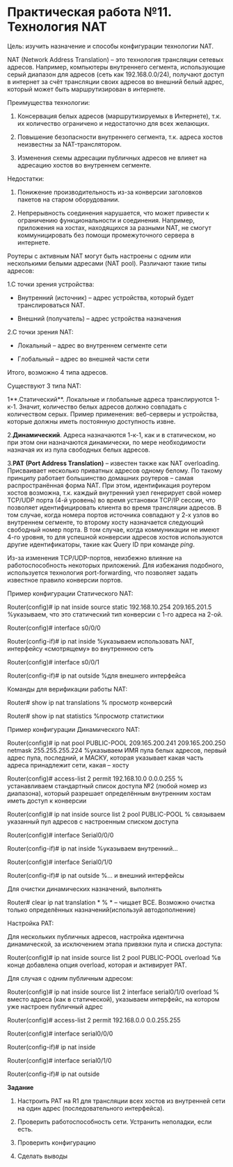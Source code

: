 # Практическая работа №11. Технология NAT

Цель: изучить назначение и способы конфигурации технологии NAT.

NAT \(Network Address Translation\) – это технология трансляции сетевых адресов. Например, компьютеры внутреннего сегмента, использующие серый диапазон для адресов \(сеть как 192.168.0.0/24\), получают доступ в интернет за счёт трансляции своих адресов во внешний белый адрес, который может быть маршрутизирован в интернете.

Преимущества технологии:

1. Консервация белых адресов \(маршрутизируемых в Интернете\), т.к. их количество ограничено и недостаточно для всех желающих.

2. Повышение безопасности внутреннего сегмента, т.к. адреса хостов неизвестны за NAT-транслятором.

3. Изменения схемы адресации публичных адресов не влияет на адресацию хостов во внутреннем сегменте.

 Недостатки:

1. Понижение производительность из-за конверсии заголовков пакетов на старом оборудовании.

2. Непрерывность соединения нарушается, что может привести к ограничению функциональности и соединения. Например, приложения на хостах, находящихся за разными NAT, не смогут коммуницировать без помощи промежуточного сервера в интернете.

Роутеры с активным NAT могут быть настроены с одним или несколькими белыми адресами \(NAT pool\). Различают такие типы адресов:

1.С точки зрения устройства:

* Внутренний \(источник\) – адрес устройства, который будет транслироваться NAT.

* Внешний \(получатель\) – адрес устройства назначения

2.С точки зрения NAT:

* Локальный – адрес во внутреннем сегменте сети

* Глобальный – адрес во внешней части сети

Итого, возможно 4 типа адресов.

Существуют 3 типа NAT:

1**.Статический**. Локальные и глобальные адреса транслируются 1-к-1. Значит, количество белых адресов должно совпадать с количеством серых. Пример применения: веб-серверы и устройства, которые должны иметь постоянную доступность извне.

2.**Динамический**. Адреса назначаются 1-к-1, как и в статическом, но при этом они назначаются динамически, по мере необходимости назначая их из пула свободных белых адресов.

3.**PAT \(Port Address Translation\)** – известен также как NAT overloading. Присваивает несколько приватных адресов одному белому. По такому принципу работает большинство домашних роутеров – самая распространённая форма NAT. При этом, идентификация роутером хостов возможна, т.к. каждый внутренний узел генерирует свой номер TCP/UDP порта \(4-й уровень\) во время установки TCP/IP сессии, что позволяет идентифицировать клиента во время трансляции адресов. В том случае, когда номера портов источника совпадают у 2-х узлов во внутреннем сегменте, то второму хосту назначается следующий свободный номер порта. В том случае, когда коммуникации не имеют 4-го уровня, то для успешной конверсии адресов хостов используются другие идентификаторы, такие как Query ID при команде _ping_.

Из-за изменения TCP/UDP-портов, неизбежно влияние на работоспособность некоторых приложений. Для избежания подобного, используется технология port-forwarding, что позволяет задать известное правило конверсии портов.

Пример конфигурации Статического NAT:

Router\(config\)\# ip nat inside source static 192.168.10.254 209.165.201.5 %указываем, что это статический тип конверсии с 1-го адреса на 2-ой.

Router\(config\)\# interface s0/0/0

Router\(config-if\)\# ip nat inside %указываем использовать NAT, интерфейсу «смотрящему» во внутреннюю сеть

Router\(config\)\# interface s0/0/1

Router\(config-if\)\# ip nat outside %для внешнего интерфейса

Команды для верификации работы NAT:

Router\# show ip nat translations % просмотр конверсий

Router\# show ip nat statistics %просмотр статистики

Пример конфигурации Динамического NAT:

Router\(config\)\# ip nat pool PUBLIC-POOL 209.165.200.241 209.165.200.250 netmask 255.255.255.224 %указываем ИМЯ пула белых адресов, первый адрес пула, последний, и МАСКУ, которая указывает какая часть адреса принадлежит сети, какая – хосту

Router\(config\)\# access-list 2 permit 192.168.10.0 0.0.0.255 % устанавливаем стандартный список доступа №2 \(любой номер из диапазона\), который разрешает определённым внутренним хостам иметь доступ к конверсии

Router\(config\)\# ip nat inside source list 2 pool PUBLIC-POOL % связываем указанный пул адресов с настроенным списком доступа

Router\(config\)\# interface Serial0/0/0

Router\(config-if\)\# ip nat inside %указываем внутренний...

Router\(config\)\# interface Serial0/1/0

Router\(config-if\)\# ip nat outside %… и внешний интерфейсы

Для очистки динамических назначений, выполнять

Router\# сlear ip nat translation \* % \* – чищает ВСЕ. Возможно очистка только определённых назначений\(используй автодополнение\)

Настройка PAT:

Для нескольких публичных адресов, настройка идентична динамической, за исключением этапа привязки пула и списка доступа:

Router\(config\)\# ip nat inside source list 2 pool PUBLIC-POOL overload %в конце добавлена опция overload, которая и активирует PAT.

Для случая с одним публичным адресом:

Router\(config\)\# ip nat inside source list 2 interface serial0/1/0 overload % вместо адреса \(как в статической\), указываем интерфейс, на котором уже настроен публичный адрес

Router\(config\)\# access-list 2 permit 192.168.0.0 0.0.255.255

Router\(config\)\# interface serial0/0/0

Router\(config-if\)\# ip nat inside

Router\(config\)\# interface serial0/1/0

Router\(config-if\)\# ip nat outside

**Задание**

1. Настроить PAT на R1 для трансляции всех хостов из внутренней сети на один адрес \(последовательного интерфейса\).

2. Проверить работоспособность сети. Устранить неполадки, если есть.

3. Проверить конфигурацию

4. Сделать выводы

 

